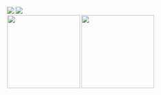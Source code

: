 ![](https://komarev.com/ghpvc/?username=TakumaNakao&label=PROFILE+VIEWS)
![](https://img.shields.io/github/followers/TakumaNakao?label=followers&logo=github&style=flat)  
<a href="https://github.com/TakumaNakao">
  <img align="left" height="170px" src="https://github-readme-stats-brown-phi.vercel.app/api?username=TakumaNakao&include_all_commits=true&count_private=true&include_orgs=true&rank_icon=percentile&show_icons=true&theme=dark" />
</a>
<a href="https://github.com/TakumaNakao">
  <img align="left" height="170px" src="https://github-readme-stats.vercel.app/api/top-langs/?username=TakumaNakao&count_private=true&include_orgs=true&hide=c&layout=compact&theme=dark" />
</a>
